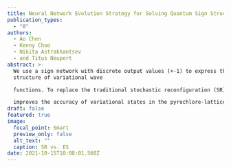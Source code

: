 ```yaml
---
title: Neural Network Evolution Strategy for Solving Quantum Sign Structures
publication_types:
  - "0"
authors:
  - Ao Chen
  - Kenny Choo
  - Nikita Astrakhantsev
  - and Titus Neupert
abstract: >-
  We use a sign network with discrete output values (+-1) to express the sign
  structure of variational wave

  functions. To replace the traditional stochastic reconfiguration (SR) optimization which only applies to networks with continuous outputs, the evolution strategy (ES) optimization is introduced to train the sign network. The sign network trained by ES learns the exact Marshall sign rule in the square-lattice Heisenberg model and

  improves the accuracy of variational states in the pyrochlore-lattice Heisenberg model. The paper is still in preparation and will be uploaded to arXiv soon.
draft: false
featured: true
image:
  focal_point: Smart
  preview_only: false
  alt_text: ""
  caption: SR vs. ES
date: 2021-10-15T10:08:01.560Z
---
```

